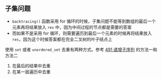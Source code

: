 ## 子集问题

- `backtracing()` 函数采用 for 循环的时候，子集问题不能等到数组的最后一个元素再将结果放入 `res` 中，因为中间过程的节点都是需要的答案
- 而如果不是采用 for 循环，则需要遍历到最后一个元素的时候再将结果放入 `res`，因为这个时候答案都在完全二叉树的叶子结点上


使用 `set` 或者 `unordered_set` 去重有两种方式。参考 [491 递增子序列](./491%20递增子序列.cc) 的方法一和方法二
1. 在最后的结果中去重
2. 在某一层遍历中去重